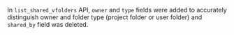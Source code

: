 In `list_shared_vfolders` API, `owner` and `type` fields were added to accurately distinguish owner and folder type (project folder or user folder) and `shared_by` field was deleted.